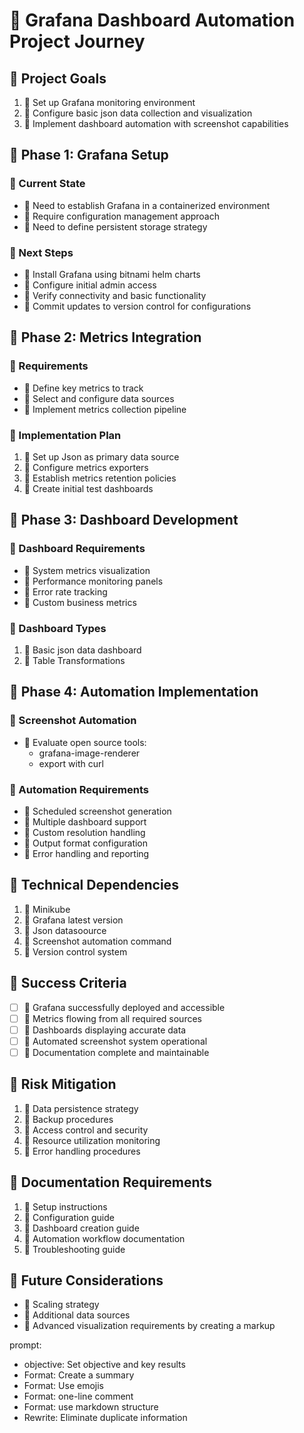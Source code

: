 # 🚀 Grafana Dashboard Automation Project Journey

## 🎯 Project Goals
1. 🚧 Set up Grafana monitoring environment
2. 🔄 Configure basic json data collection and visualization
3. 🚀 Implement dashboard automation with screenshot capabilities

## 🔄 Phase 1: Grafana Setup
### 🚧 Current State
- 🚧 Need to establish Grafana in a containerized environment
- 🔄 Require configuration management approach
- 🚧 Need to define persistent storage strategy

### 🔄 Next Steps
- 🚧 Install Grafana using bitnami helm charts
- 🔄 Configure initial admin access
- 🔄 Verify connectivity and basic functionality
- 🔄 Commit updates to  version control for configurations

## 🔄 Phase 2: Metrics Integration
### 🔄 Requirements
- 🔄 Define key metrics to track
- 🔄 Select and configure data sources
- 🔄 Implement metrics collection pipeline

### 🔄 Implementation Plan
1. 🔄 Set up Json as primary data source
2. 🔄 Configure metrics exporters
3. 🔄 Establish metrics retention policies
4. 🔄 Create initial test dashboards

## 🔄 Phase 3: Dashboard Development
### 🔄 Dashboard Requirements
- 🔄 System metrics visualization
- 🔄 Performance monitoring panels
- 🔄 Error rate tracking
- 🔄 Custom business metrics

### 🔄 Dashboard Types
1. 🔄 Basic json data dashboard
2. 🔄 Table Transformations

## 🔄 Phase 4: Automation Implementation
### 🔄 Screenshot Automation
- 🔄 Evaluate open source tools:
  - grafana-image-renderer
  - export with curl 

### 🔄 Automation Requirements
- 🔄 Scheduled screenshot generation
- 🔄 Multiple dashboard support
- 🔄 Custom resolution handling
- 🔄 Output format configuration
- 🔄 Error handling and reporting

## 🔄 Technical Dependencies
1. 🔄 Minikube
2. 🔄 Grafana latest version
3. 🔄 Json datasoource
4. 🔄 Screenshot automation command
5. 🔄 Version control system

## 🔄 Success Criteria
- [ ] 🔄 Grafana successfully deployed and accessible
- [ ] 🔄 Metrics flowing from all required sources
- [ ] 🔄 Dashboards displaying accurate data
- [ ] 🔄 Automated screenshot system operational
- [ ] 🔄 Documentation complete and maintainable

## 🔄 Risk Mitigation
1. 🔄 Data persistence strategy
2. 🔄 Backup procedures
3. 🔄 Access control and security
4. 🔄 Resource utilization monitoring
5. 🔄 Error handling procedures

## 🔄 Documentation Requirements
1. 🔄 Setup instructions
2. 🔄 Configuration guide
3. 🔄 Dashboard creation guide
4. 🔄 Automation workflow documentation
5. 🔄 Troubleshooting guide

## 🔄 Future Considerations
- 🔄 Scaling strategy
- 🔄 Additional data sources
- 🔄 Advanced visualization requirements by creating a markup

prompt:
- objective: Set objective and key results
- Format: Create a summary
- Format: Use emojis
- Format: one-line comment
- Format: use markdown structure
- Rewrite: Eliminate duplicate information